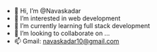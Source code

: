 - 👋 Hi, I’m @Navaskadar
- 👀 I’m interested in web development
- 🌱 I’m currently learning full stack development
- 💞️ I’m looking to collaborate on ...
- 📫 Gmail: navaskadar10@gmail.com

<!---
Navaskadar/Navaskadar is a ✨ special ✨ repository because its `README.md` (this file) appears on your GitHub profile.
You can click the Preview link to take a look at your changes.
--->
